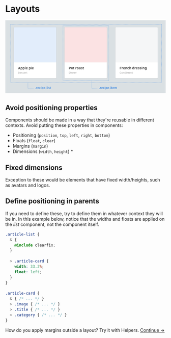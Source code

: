 # Layouts

![](https://raw.githubusercontent.com/arxpoetica/gs-css-rules/master/img/layouts.png)

## Avoid positioning properties
Components should be made in a way that they're reusable in different contexts. Avoid putting these properties in components:

  * Positioning (`position`, `top`, `left`, `right`, `bottom`)
  * Floats (`float`, `clear`)
  * Margins (`margin`)
  * Dimensions (`width`, `height`) *

## Fixed dimensions

Exception to these would be elements that have fixed width/heights, such as avatars and logos.

## Define positioning in parents

If you need to define these, try to define them in whatever context they will be in. In this example below, notice that the widths and floats are applied on the *list* component, not the component itself.

  ```css
  .article-list {
    & {
      @include clearfix;
    }

    > .article-card {
      width: 33.3%;
      float: left;
    }
  }

  .article-card {
    & { /* ... */ }
    > .image { /* ... */ }
    > .title { /* ... */ }
    > .category { /* ... */ }
  }
  ```

How do you apply margins outside a layout? Try it with Helpers.
[Continue →](helpers.md)
<!-- {p:.pull-box} -->
